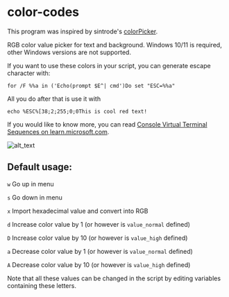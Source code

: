 # color-codes
This program was inspired by sintrode's [colorPicker](https://github.com/sintrode/colorPicker).

RGB color value picker for text and background.
Windows 10/11 is required, other Windows versions are not supported.

If you want to use these colors in your script, you can generate escape character with:
```
for /F %%a in ('Echo(prompt $E^| cmd')Do set "ESC=%%a"
```
All you do after that is use it with
```
echo %ESC%[38;2;255;0;0This is cool red text!
```

If you would like to know more, you can read [Console Virtual Terminal Sequences on learn.microsoft.com](https://learn.microsoft.com/en-us/windows/console/console-virtual-terminal-sequences).

![alt_text](https://media.discordapp.net/attachments/869861284621979681/1138185700559306803/Screenshot_5.png?width=891&height=463)

## Default usage:

`w` Go up in menu

`s` Go down in menu

`x` Import hexadecimal value and convert into RGB

`d` Increase color value by 1 (or however is `value_normal` defined)

`D` Increase color value by 10 (or however is `value_high` defined)

`a` Decrease color value by 1 (or however is `value_normal` defined)

`A` Decrease color value by 10 (or however is `value_high` defined)

Note that all these values can be changed in the script by editing variables containing these letters.
